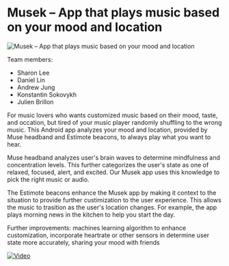 
Musek – App that plays music based on your mood and location
=============

![Musek – App that plays music based on your mood and location](https://raw.githubusercontent.com/wearhackstoronto/musek/master/mindfulhacks/app/src/main/res/drawable/appicon.png?token=AHQN1xUEEoih8opsGte-WMbQIoeJVQw0ks5VWK2IwA%3D%3D)

Team members: 
* Sharon Lee
* Daniel Lin
* Andrew Jung
* Konstantin Sokovykh
* Julien Brillon

For music lovers who wants customized music based on their mood, taste, and occation, but tired of your music player randomly shuffling to the wrong music. This Android app analyzes your mood and location, provided by Muse headband and Estimote beacons, to always play what you want to hear. 

Muse headband analyzes user's brain waves to determine mindfulness and concentration levels. This further categorizes the user's state as one of relaxed, focused, alert, and excited. Our Musek app uses this knowledge to pick the right music or audio. 

The Estimote beacons enhance the Musek app by making it context to the situation to provide further custimization to the user experience. This allows the music to trasition as the user's location changes. For example, the app plays morning news in the kitchen to help you start the day.

Further improvements:  machines learning algorithm to enhance customization, incorporate heartrate or other sensors in determine user state more accurately, sharing your mood with friends


[![Video](http://img.youtube.com/vi/77fl8fEEzDs/0.jpg)](http://bit.ly/musek-video)


